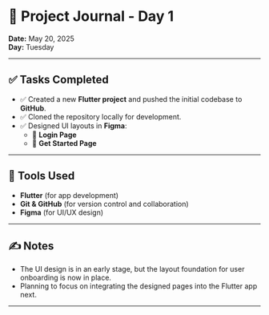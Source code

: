 # 📅 Project Journal - Day 1

**Date:** May 20, 2025  
**Day:** Tuesday  

---

## ✅ Tasks Completed

- ✅ Created a new **Flutter project** and pushed the initial codebase to **GitHub**.
- ✅ Cloned the repository locally for development.
- ✅ Designed UI layouts in **Figma**:
  - 🎨 **Login Page**
  - 🎨 **Get Started Page**

---

## 🔧 Tools Used

- **Flutter** (for app development)
- **Git & GitHub** (for version control and collaboration)
- **Figma** (for UI/UX design)

---

## ✍️ Notes

- The UI design is in an early stage, but the layout foundation for user onboarding is now in place.
- Planning to focus on integrating the designed pages into the Flutter app next.

---

